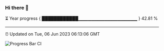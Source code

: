 ### Hi there 👋

⏳ Year progress { ████████████▁▁▁▁▁▁▁▁▁▁▁▁▁▁▁▁▁▁ } 42.81 %

---

⏰ Updated on Tue, 06 Jun 2023 06:13:06 GMT

![Progress Bar CI](https://github.com/liununu/liununu/workflows/Progress%20Bar%20CI/badge.svg)
